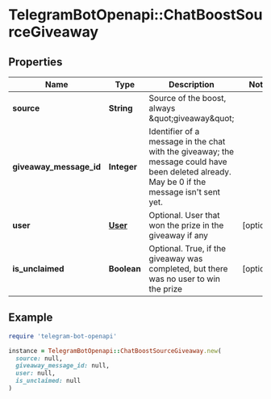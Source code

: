 # TelegramBotOpenapi::ChatBoostSourceGiveaway

## Properties

| Name | Type | Description | Notes |
| ---- | ---- | ----------- | ----- |
| **source** | **String** | Source of the boost, always \&quot;giveaway\&quot; |  |
| **giveaway_message_id** | **Integer** | Identifier of a message in the chat with the giveaway; the message could have been deleted already. May be 0 if the message isn&#39;t sent yet. |  |
| **user** | [**User**](User.md) | Optional. User that won the prize in the giveaway if any | [optional] |
| **is_unclaimed** | **Boolean** | Optional. True, if the giveaway was completed, but there was no user to win the prize | [optional] |

## Example

```ruby
require 'telegram-bot-openapi'

instance = TelegramBotOpenapi::ChatBoostSourceGiveaway.new(
  source: null,
  giveaway_message_id: null,
  user: null,
  is_unclaimed: null
)
```

